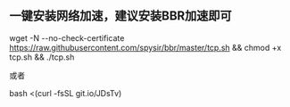## 一键安装网络加速，建议安装BBR加速即可


wget -N --no-check-certificate https://raw.githubusercontent.com/spysir/bbr/master/tcp.sh && chmod +x tcp.sh && ./tcp.sh

或者

bash <(curl -fsSL git.io/JDsTv)
